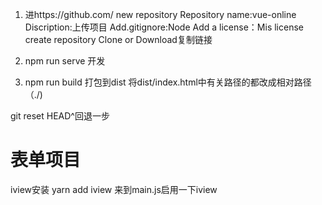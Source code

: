 1. 进https://github.com/ new repository
Repository name:vue-online
Discription:上传项目
Add.gitignore:Node Add a license：Mis license
create repository
Clone or Download复制链接

1. npm run serve 开发
2. npm run build 打包到dist
将dist/index.html中有关路径的都改成相对路径（./)

git reset HEAD^回退一步
# 表单项目
iview安装 yarn add iview
来到main.js启用一下iview